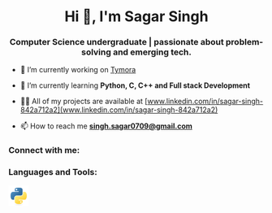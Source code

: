<h1 align="center">Hi 👋, I'm Sagar Singh</h1>
<h3 align="center">Computer Science undergraduate | passionate about problem-solving and emerging tech.</h3>

- 🔭 I’m currently working on [Tymora](https://l.instagram.com/?u=https%3A%2F%2Ftymoraland.netlify.app%2F%3Ffbclid%3DPAZXh0bgNhZW0CMTEAAaexi4__HhUHORcvWqN-f9wiDJK831uvW7ReDwerxl9V6ImRdgg-giH2fRDUxQ_aem_TKwhBkMpZ_rzIb1PTzzJ6w&e=AT2NUmSD4CLMArbhuLE8sJ5Jxokh4l1Z7c5pWDzfWzadVBUn-TQgFXilp-A-7KhdxEjiMx6zkXfZT_IqPd2XtLbMZHRslhbDijPsdQ)

- 🌱 I’m currently learning **Python, C, C++ and Full stack Development**

- 👨‍💻 All of my projects are available at [www.linkedin.com/in/sagar-singh-842a712a2](www.linkedin.com/in/sagar-singh-842a712a2)

- 📫 How to reach me **singh.sagar0709@gmail.com**

<h3 align="left">Connect with me:</h3>
<p align="left">
</p>

<h3 align="left">Languages and Tools:</h3>
<p align="left"> <a href="https://www.python.org" target="_blank" rel="noreferrer"> <img src="https://raw.githubusercontent.com/devicons/devicon/master/icons/python/python-original.svg" alt="python" width="40" height="40"/> </a> </p>

<!--
**SAGAR0709/SAGAR0709** is a ✨ _special_ ✨ repository because its `README.md` (this file) appears on your GitHub profile.

Here are some ideas to get you started:

- 🔭 I’m currently working on ...
- 🌱 I’m currently learning ...
- 👯 I’m looking to collaborate on ...
- 🤔 I’m looking for help with ...
- 💬 Ask me about ...
- 📫 How to reach me: ...
- 😄 Pronouns: ...
- ⚡ Fun fact: ...
-->
